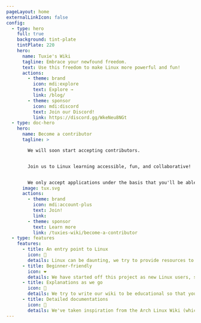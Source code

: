 ```yaml
---
pageLayout: home
externalLinkIcon: false
config:
  - type: hero
    full: true
    background: tint-plate
    tintPlate: 220
    hero:
      name: Tuxie's Wiki
      tagline: Embrace your newfound freedom.
      text: Use this freedom to make Linux more powerful and fun!
      actions:
        - theme: brand
          icon: mdi:explore
          text: Explore →
          link: /blog/
        - theme: sponsor
          icon: mdi:discord
          text: Join our Discord!
          link: https://discord.gg/WkeNeu8NGt
  - type: doc-hero
    hero:
      name: Become a contributor
      tagline: >

        We will soon start accepting contributors. 


        Join us to Linux learning accessible, fun, and collaborative!


        We only accept applications under the basis that you'll be able to communicate through Discord.
      image: tux.svg
      actions:
        - theme: brand
          icon: mdi:account-plus
          text: Join!
          link:
        - theme: sponsor
          text: Learn more
          link: /tuxies-wiki/become-a-contributor
  - type: features
    features:
      - title: An entry point to Linux
        icon: 🐧
        details: Linux can be daunting, we try to provide resources to make it easier.
      - title: Beginner-friendly
        icon: ❤️
        details: We have started off this project as new Linux users, so we are very aware in taking that into account. We want newcomers to be able to enjoy Linux just like how we do.
      - title: Explanations as we go
        icon: 📖
        details: We try to write our wiki to be educational so that you can apply the knowledge on your own.
      - title: Detailed documentations
        icon: 📃
        details: We've taken inspiration from the Arch Linux Wiki (which provides a wide array of detailed documentations). We've decided that we'd focus more on the basics and also the fun sides of Linux.
---
```

